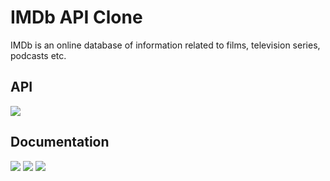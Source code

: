# IMDb API Clone
IMDb is an online database of information related to films, television series, podcasts etc.

## API
<img src='.resources/1 API.PNG'>

## Documentation
<img src='.resources/1 DOC.PNG'>
<img src='.resources/2 DOC.PNG'>
<img src='.resources/2 DOC.PNG'>